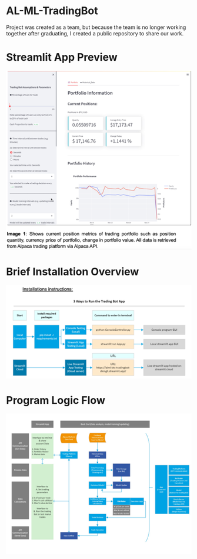 # AL-ML-TradingBot

Project was created as a team, but because the team is no longer working together after graduating, I created a public repository to share our work.

# Streamlit App Preview
![GUI](https://github.com/dankimjw/AL-ML-TradingBot/blob/main/images/gui.jpg)
# Brief Installation Overview
![install](https://github.com/dankimjw/AL-ML-TradingBot/blob/main/images/install_instructions.jpg)
# Program Logic Flow
![flowchart](https://github.com/dankimjw/AL-ML-TradingBot/blob/main/images/flowchart.jpg)
